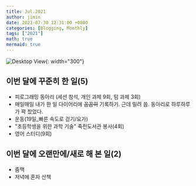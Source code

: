 ```yaml
---
title: Jul.2021
author: jimin
date: 2021-07-30 12:31:00 +0800 
categories: [Blogging, Monthly]
tags: ["2021"]
math: true
mermaid: true
---
```


![Desktop View](https://img1.daumcdn.net/thumb/R1280x0/?scode=mtistory2&fname=https%3A%2F%2Fblog.kakaocdn.net%2Fdn%2FFFsq8%2FbtraVovUqzf%2FXOJcKdmkyXRqp0VNnUM6r0%2Fimg.jpg){: width="300"}

## 이번 달에 꾸준히 한 일(5)
- 피로그래밍 동아리 (세션 참석, 개인 과제 9회, 팀 과제 3회)
- 매일매일 내가 한 일 다이어리에 ~~꼼꼼히~~ 기록하기. 근데 밀려 씀. 동아리로 하루하루가 꽉 찼었다. 
- 운동(19일_빠른 속도로 걷기/요가)
- "초등학생을 위한 과학 기술" 죽전도서관 봉사(4회)
- 영어 스터디(9회)

## 이번 달에 오랜만에/새로 해 본 일(2)
- 줌맥
- 저녁에 혼자 산책